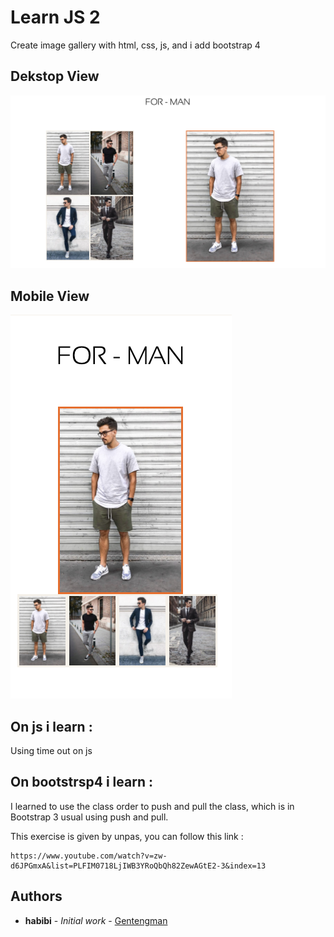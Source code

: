 # Learn JS 2

Create image gallery with html, css, js, and i add bootstrap 4 


## Dekstop View

![ScreenShot](/screenshots/screenshot-1.png)

## Mobile View

![ScreenShot](/screenshots/screenshot-2.png)



## On js i learn : 
Using time out on js

## On bootstrsp4 i learn : 
I learned to use the class order to push and pull the class, which is in Bootstrap 3 usual using push and pull. 



This exercise is given by unpas, you can follow this link  :

```
https://www.youtube.com/watch?v=zw-d6JPGmxA&list=PLFIM0718LjIWB3YRoQbQh82ZewAGtE2-3&index=13
```

## Authors

* **habibi** - *Initial work* - [Gentengman](https://github.com/habibiaboy)

